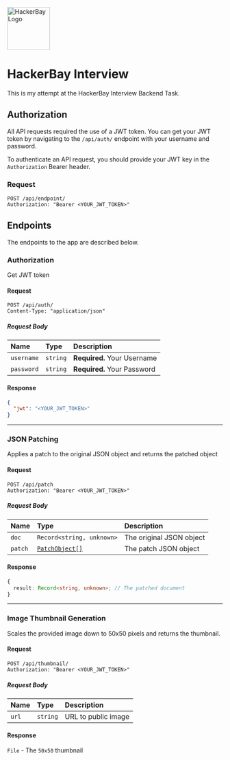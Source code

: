 <img src="https://raw.githubusercontent.com/hackerbay/interview/master/companylogo.png" alt="HackerBay Logo" width="100" height="100">

# HackerBay Interview

This is my attempt at the HackerBay Interview Backend Task.

## Authorization

All API requests required the use of a JWT token. You can get your JWT token by navigating to the `/api/auth/` endpoint with your username and password.

To authenticate an API request, you should provide your JWT key in the `Authorization` Bearer header.

### Request

```http
POST /api/endpoint/
Authorization: "Bearer <YOUR_JWT_TOKEN>"
```

## Endpoints

The endpoints to the app are described below.

### Authorization

Get JWT token

#### Request

```http
POST /api/auth/
Content-Type: "application/json"
```

##### Request Body

| Name       | Type     | Description                 |
| :--------- | :------- | :-------------------------- |
| `username` | `string` | **Required.** Your Username |
| `password` | `string` | **Required.** Your Password |

#### Response

```json
{
  "jwt": "<YOUR_JWT_TOKEN>"
}
```

---

### JSON Patching

Applies a patch to the original JSON object and returns the patched object

#### Request

```http
POST /api/patch
Authorization: "Bearer <YOUR_JWT_TOKEN>"
```

##### Request Body

| Name    | Type                                  | Description              |
| :------ | :------------------------------------ | :----------------------- |
| `doc`   | `Record<string, unknown>`             | The original JSON object |
| `patch` | [`PatchObject[]`](src/types/index.ts) | The patch JSON object    |

#### Response

```ts
{
  result: Record<string, unknown>; // The patched document
}
```

---

### Image Thumbnail Generation

Scales the provided image down to 50x50 pixels and returns the thumbnail.

#### Request

```http
POST /api/thumbnail/
Authorization: "Bearer <YOUR_JWT_TOKEN>"
```

##### Request Body

| Name  | Type     | Description         |
| :---- | :------- | :------------------ |
| `url` | `string` | URL to public image |

#### Response

`File` - The `50x50` thumbnail

